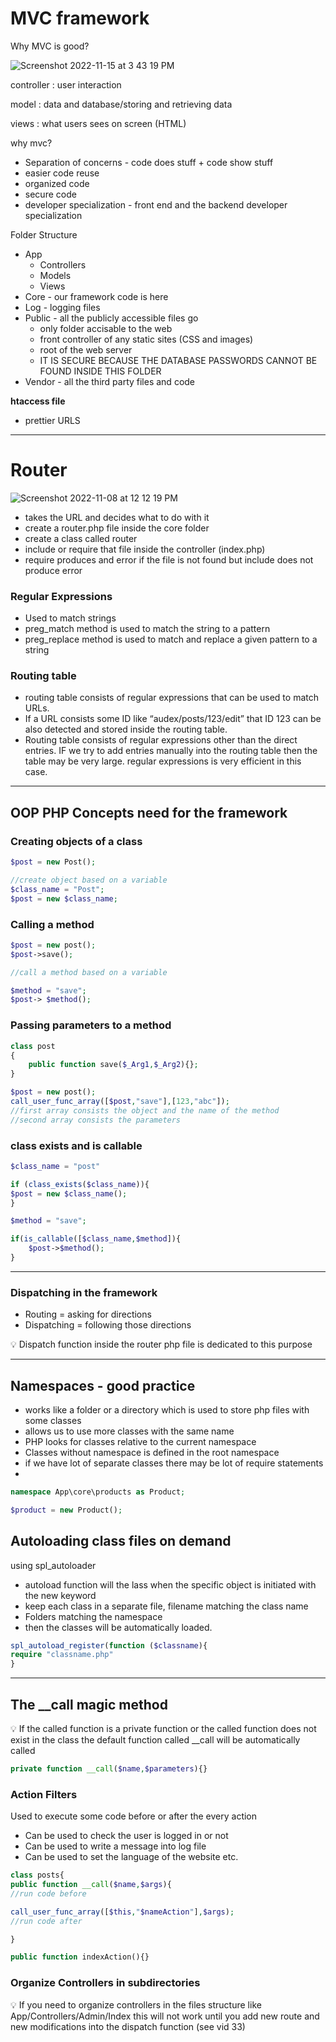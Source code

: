# MVC framework

Why MVC is good?

![Screenshot 2022-11-15 at 3 43 19 PM](https://user-images.githubusercontent.com/89836213/201893124-aeed896b-4c2f-4505-81c5-684ee016523a.png)


controller : user interaction 

model : data and database/storing and retrieving data

views : what users sees on screen (HTML)

why mvc?

- Separation of concerns - code does stuff + code show stuff
- easier code reuse
- organized code
- secure code
- developer specialization - front end and the backend developer specialization

Folder Structure

- App
    - Controllers
    - Models
    - Views
- Core - our framework code is here
- Log - logging files
- Public - all the publicly accessible files go
    - only folder accisable to the web
    - front controller of any static sites (CSS and images)
    - root of the web server
    - IT IS SECURE BECAUSE THE DATABASE PASSWORDS CANNOT BE FOUND INSIDE THIS FOLDER
- Vendor - all the third party files and code

  

**htaccess file**

- prettier URLS

---

# Router

![Screenshot 2022-11-08 at 12 12 19 PM](https://user-images.githubusercontent.com/89836213/201893220-a84b1c95-7e75-45d9-b54a-7bd0b8275138.png)


- takes the URL and decides what to do with it
- create a router.php file inside the core folder
- create a class called router
- include or require that file inside the controller (index.php)
- require produces and error if the file is not found but include does not produce error

### Regular Expressions

- Used to match strings
- preg_match method is used to match the string to a pattern
- preg_replace method is used to match and replace a given pattern to a string

### Routing table

- routing table consists of regular expressions that can be used to match URLs.
- If a URL consists some ID like “audex/posts/123/edit” that ID 123 can be also detected and stored inside the routing table.
- Routing table consists of regular expressions other than the direct entries. IF we try to add entries manually into the routing table then the table may be very large. regular expressions is very efficient in this case.

---

## OOP PHP Concepts need for the framework

### Creating objects of a class

```php
$post = new Post();

//create object based on a variable
$class_name = "Post";
$post = new $class_name;
```

### Calling a method

```php
$post = new post();
$post->save();

//call a method based on a variable

$method = "save";
$post-> $method();
```

### Passing parameters to a method

```php
class post
{
	public function save($_Arg1,$_Arg2){};
}

$post = new post();
call_user_func_array([$post,"save"],[123,"abc"]); 
//first array consists the object and the name of the method
//second array consists the parameters
```

### class exists and is callable

```php
$class_name = "post"

if (class_exists($class_name)){
$post = new $class_name();
}

$method = "save";

if(is_callable([$class_name,$method]){
	$post->$method();
}
```

---

### Dispatching in the framework

- Routing = asking for directions
- Dispatching = following those directions

<aside>
💡 Dispatch function inside the router php file is dedicated to this purpose

</aside>

---

## Namespaces - good practice

- works like a folder or a directory which is used to store php files with some classes
- allows us to use more classes with the same name
- PHP looks for classes relative to the current namespace
- Classes without namespace is defined in the root namespace
- if we have lot of separate classes there may be lot of require statements
- 

```php
namespace App\core\products as Product;

$product = new Product();
```

## Autoloading class files on demand

using spl_autoloader

- autoload function will the lass when the specific object is initiated with the new keyword
- keep each class in a separate file, filename matching the class name
- Folders matching the namespace
- then the classes will be automatically loaded.

```php
spl_autoload_register(function ($classname){
require "classname.php"
}
```

---

## The __call magic method

<aside>
💡 If the called function is a private function or the called function does not exist in the class the default function called __call will be automatically called

</aside>

```php
private function __call($name,$parameters){}
```

### Action Filters

Used to execute some code before or after the every action

- Can be used to check the user is logged in or not
- Can be used to write a message into log file
- Can be used to set the language of the website etc.

```php
class posts{
public function __call($name,$args){
//run code before

call_user_func_array([$this,"$nameAction"],$args);
//run code after

}

public function indexAction(){}
```

### Organize Controllers in subdirectories

 

<aside>
💡 If you need to organize controllers in the files structure like App/Controllers/Admin/Index this will not work until you add new route and new modifications into the dispatch function (see vid 33)

</aside>
